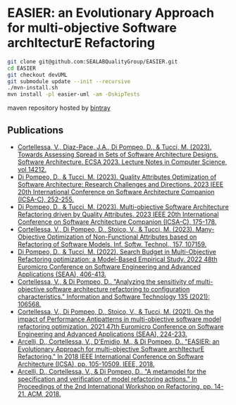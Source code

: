 # EASIER: an Evolutionary Approach for multi-objective Software archItecturE Refactoring

```bash
git clone git@github.com:SEALABQualityGroup/EASIER.git
cd EASIER
git checkout devUML
git submodule update --init --recursive
./mvn-install.sh
mvn install -pl easier-uml -am -DskipTests
```

maven repository hosted by [bintray](https://bintray.com/sealabqualitygroup/maven-repository)

## Publications

 - [Cortellessa, V., Diaz-Pace, J.A., Di Pompeo, D., & Tucci, M. (2023). Towards Assessing Spread in Sets of Software Architecture Designs. Software Architecture. ECSA 2023. Lecture Notes in Computer Science, vol 14212.](https://doi.org/10.1007/978-3-031-42592-9_9)
 - [Di Pompeo, D., & Tucci, M. (2023). Quality Attributes Optimization of Software Architecture: Research Challenges and Directions. 2023 IEEE 20th International Conference on Software Architecture Companion (ICSA-C), 252-255.](https://doi.org/10.1109/ICSA-C57050.2023.00061)
 - [Di Pompeo, D., & Tucci, M. (2023). Multi-objective Software Architecture Refactoring driven by Quality Attributes. 2023 IEEE 20th International Conference on Software Architecture Companion (ICSA-C), 175-178.](https://doi.org/10.1109/ICSA-C57050.2023.00046)
 - [Cortellessa, V., Di Pompeo, D., Stoico, V., & Tucci, M. (2023). Many-Objective Optimization of Non-Functional Attributes based on Refactoring of Software Models. Inf. Softw. Technol., 157, 107159.](https://doi.org/10.1016/j.infsof.2023.107159)
 - [Di Pompeo, D., & Tucci, M. (2022). Search Budget in Multi-Objective Refactoring optimization: a Model-Based Empirical Study. 2022 48th Euromicro Conference on Software Engineering and Advanced Applications (SEAA), 406-413.](https://doi.org/10.1109/SEAA56994.2022.00070)
 - [Cortellessa, V., & Di Pompeo, D.. "Analyzing the sensitivity of multi-objective software architecture refactoring to configuration characteristics." Information and Software Technology 135 (2021): 106568.](https://doi.org/10.1016/j.infsof.2021.106568)
 - [Cortellessa, V., Di Pompeo, D., Stoico, V., & Tucci, M. (2021). On the impact of Performance Antipatterns in multi-objective software model refactoring optimization. 2021 47th Euromicro Conference on Software Engineering and Advanced Applications (SEAA), 224-233.](https://doi.org/10.1109/SEAA53835.2021.00036)
 - [Arcelli, D., Cortellessa, V., D'Emidio, M., & Di Pompeo, D.. "EASIER: an Evolutionary Approach for multi-objective Software archItecturE Refactoring." In 2018 IEEE International Conference on Software Architecture (ICSA), pp. 105-10509. IEEE, 2018.](https://doi.org/10.1109/ICSA.2018.00020)
 - [Arcelli, D., Cortellessa, V., & Di Pompeo, D.. "A metamodel for the specification and verification of model refactoring actions." In Proceedings of the 2nd International Workshop on Refactoring, pp. 14-21. ACM, 2018.](http://doi.acm.org/10.1145/3242163.3242167)
